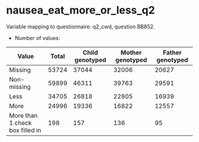 # nausea_eat_more_or_less_q2
Variable mapping to questionnaire: q2_cwd, question BB852.
- Number of values:

| Value | Total | Child genotyped | Mother genotyped | Father genotyped |
| ----- | ----- | --------------- | ---------------- | ---------------- |
| Missing | 53724 | 37044 | 32006 | 20627 |
| Non-missing | 59899 | 46311 | 39763 | 29591 |
| Less | 34705 | 26818 | 22805 |16939 |
| More | 24996 | 19336 | 16822 |12557 |
| More than 1 check box filled in | 198 | 157 | 136 |95 |



